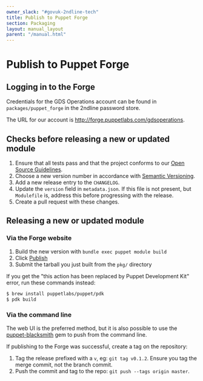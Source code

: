 ```yaml
---
owner_slack: "#govuk-2ndline-tech"
title: Publish to Puppet Forge
section: Packaging
layout: manual_layout
parent: "/manual.html"
---
```


# Publish to Puppet Forge

## Logging in to the Forge

Credentials for the GDS Operations account can be found in `packages/puppet_forge`
in the 2ndline password store.

The URL for our account is <http://forge.puppetlabs.com/gdsoperations>.

## Checks before releasing a new or updated module

1. Ensure that all tests pass and that the project conforms to our
   [Open Source Guidelines](https://gds-operations.github.io/guidelines/).
2. Choose a new version number in accordance with [Semantic Versioning](http://semver.org/).
3. Add a new release entry to the `CHANGELOG`.
4. Update the `version` field in `metadata.json`. If this file is not present, but `Modulefile` is, address this before progressing with the release.
5. Create a pull request with these changes.

## Releasing a new or updated module

### Via the Forge website

1. Build the new version with `bundle exec puppet module build`
2. Click [Publish](https://forge.puppetlabs.com/upload)
3. Submit the tarball you just built from the `pkg/` directory

If you get the "this action has been replaced by Puppet Development
Kit" error, run these commands instead:

```sh
$ brew install puppetlabs/puppet/pdk
$ pdk build
```

### Via the command line

The web UI is the preferred method, but it is also possible to use the
[puppet-blacksmith](https://github.com/maestrodev/puppet-blacksmith) gem
to push from the command line.

If publishing to the Forge was successful, create a tag on the
repository:

1. Tag the release prefixed with a `v`, eg: `git tag v0.1.2`. Ensure
   you tag the merge commit, not the branch commit.
2. Push the commit and tag to the repo: `git push --tags origin master`.
